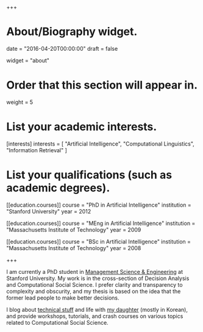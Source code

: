 +++
# About/Biography widget.

date = "2016-04-20T00:00:00"
draft = false

widget = "about"

# Order that this section will appear in.
weight = 5

# List your academic interests.
[interests]
  interests = [
    "Artificial Intelligence",
    "Computational Linguistics",
    "Information Retrieval"
  ]

# List your qualifications (such as academic degrees).
[[education.courses]]
  course = "PhD in Artificial Intelligence"
  institution = "Stanford University"
  year = 2012

[[education.courses]]
  course = "MEng in Artificial Intelligence"
  institution = "Massachusetts Institute of Technology"
  year = 2009

[[education.courses]]
  course = "BSc in Artificial Intelligence"
  institution = "Massachusetts Institute of Technology"
  year = 2008

+++


I am currently a PhD student in [Management Science & Engineering](https://msande.stanford.edu/student-spotlight-jongbin-jung)
at Stanford University.
My work is in the cross-section of Decision Analysis and
Computational Social Science. I prefer clarity and transparency to complexity
and obscurity, and my thesis is based on the idea that the former lead people
to make better decisions.

I blog about [technical stuff](http://blog.jongbin.com) and life with
[my daughter](http://dam.jongbin.com) (mostly in Korean), and provide
workshops, tutorials, and crash courses on various topics related to
Computational Social Science.
